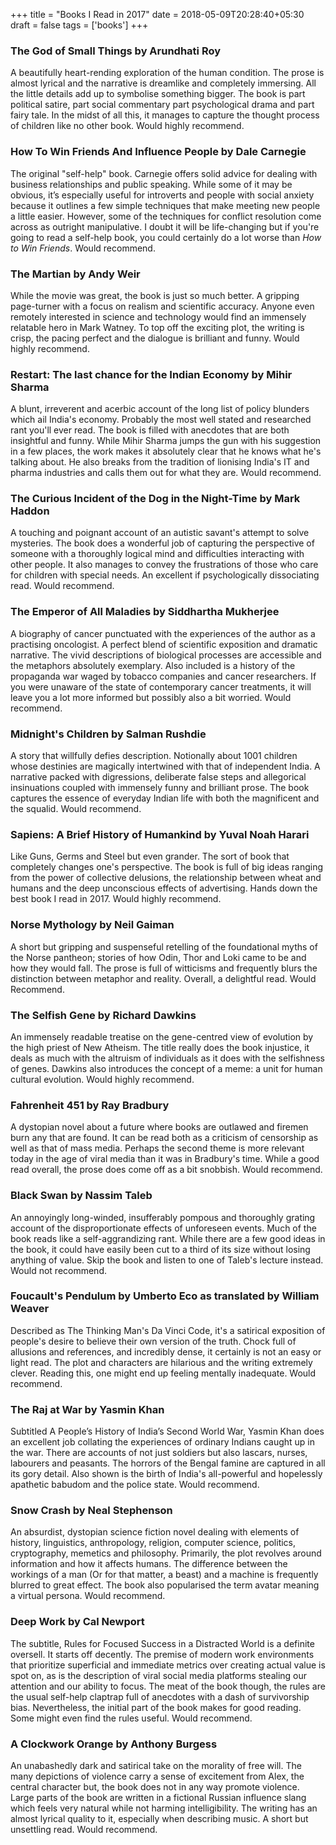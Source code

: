 +++
title = "Books I Read in 2017"
date = 2018-05-09T20:28:40+05:30
draft = false
tags = ['books']
+++

### The God of Small Things by Arundhati Roy

A beautifully heart-rending exploration of the human condition. The prose is almost lyrical and the narrative is dreamlike and completely immersing. All the little details add up to symbolise something bigger. The book is part political satire, part social commentary part psychological drama and part fairy tale. In the midst of all this, it manages to capture the thought process of children like no other book.  Would highly recommend.

### How To Win Friends And Influence People by Dale Carnegie

The original "self-help" book. Carnegie offers solid advice for dealing with business relationships and public speaking. While some of it may be obvious, it’s especially useful for introverts and people with social anxiety because it outlines a few simple techniques that make meeting new people a little easier. However, some of the techniques for conflict resolution come across as outright manipulative. I doubt it will be life-changing but if you're going to read a self-help book, you could certainly do a lot worse than *How to Win Friends*. Would recommend.

### The Martian by Andy Weir

While the movie was great, the book is just so much better. A gripping page-turner with a focus on realism and scientific accuracy. Anyone even remotely interested in science and technology would find an immensely relatable hero in Mark Watney. To top off the exciting plot, the writing is crisp, the pacing perfect and the dialogue is brilliant and funny. Would highly recommend.

### Restart: The last chance for the Indian Economy by Mihir Sharma

A blunt, irreverent and acerbic account of the long list of policy blunders which ail India's economy. Probably the most well stated and researched rant you'll ever read. The book is filled with anecdotes that are both insightful and funny. While Mihir Sharma jumps the gun with his suggestion in a few places, the work makes it absolutely clear that he knows what he's talking about. He also breaks from the tradition of lionising India's IT and pharma industries and calls them out for what they are. Would recommend. 

### The Curious Incident of the Dog in the Night-Time by Mark Haddon

A touching and poignant account of an autistic savant's attempt to solve mysteries. The book does a wonderful job of capturing the perspective of someone with a thoroughly logical mind and difficulties interacting with other people. It also manages to convey the frustrations of those who care for children with special needs.  An excellent if psychologically dissociating read. Would recommend.

### The Emperor of All Maladies by Siddhartha Mukherjee

A biography of cancer punctuated with the experiences of the author as a practising oncologist. A perfect blend of scientific exposition and dramatic narrative. The vivid descriptions of biological processes are accessible and the metaphors absolutely exemplary. Also included is a history of the propaganda war waged by tobacco companies and cancer researchers. If you were unaware of the state of contemporary cancer treatments, it will leave you a lot more informed but possibly also a bit worried. Would recommend.

### Midnight's Children by Salman Rushdie

A story that willfully defies description. Notionally about 1001 children whose destinies are magically intertwined with that of independent India. A narrative packed with digressions, deliberate false steps and allegorical insinuations coupled with immensely funny and brilliant prose. The book captures the essence of everyday Indian life with both the magnificent and the squalid. Would recommend.

### Sapiens: A Brief History of Humankind by Yuval Noah Harari

Like Guns, Germs and Steel but even grander. The sort of book that completely changes one's perspective. The book is full of big ideas ranging from the power of collective delusions, the relationship between wheat and humans and the deep unconscious effects of advertising. Hands down the best book I read in 2017. Would highly recommend.

### Norse Mythology by Neil Gaiman

A short but gripping and suspenseful retelling of the foundational myths of the Norse pantheon; stories of how Odin, Thor and Loki came to be and how they would fall. The prose is full of witticisms and frequently blurs the distinction between metaphor and reality. Overall, a delightful read. Would Recommend.

### The Selfish Gene by Richard Dawkins

An immensely readable treatise on the gene-centred view of evolution by the high priest of New Atheism. The title really does the book injustice, it deals as much with the altruism of individuals as it does with the selfishness of genes. Dawkins also introduces the concept of a meme: a unit for human cultural evolution. Would highly recommend.

### Fahrenheit 451 by Ray Bradbury

A dystopian novel about a future where books are outlawed and firemen burn any that are found. It can be read both as a criticism of censorship as well as that of mass media. Perhaps the second theme is more relevant today in the age of viral media than it was in Bradbury's time. While a good read overall, the prose does come off as a bit snobbish. Would recommend. 

### Black Swan by Nassim Taleb

An annoyingly long-winded, insufferably pompous and thoroughly grating account of the disproportionate effects of unforeseen events. Much of the book reads like a self-aggrandizing rant. While there are a few good ideas in the book, it could have easily been cut to a third of its size without losing anything of value. Skip the book and listen to one of Taleb's lecture instead. Would not recommend. 

### Foucault's Pendulum by Umberto Eco as translated by William Weaver

Described as The Thinking Man's Da Vinci Code, it's a satirical exposition of people's desire to believe their own version of the truth. Chock full of allusions and references, and incredibly dense, it certainly is not an easy or light read. The plot and characters are hilarious and the writing extremely clever. Reading this, one might end up feeling mentally inadequate. Would recommend.

### The Raj at War by Yasmin Khan

Subtitled A People’s History of India’s Second World War, Yasmin Khan does an excellent job collating the experiences of ordinary Indians caught up in the war. There are accounts of not just soldiers but also lascars, nurses, labourers and peasants. The horrors of the Bengal famine are captured in all its gory detail. Also shown is the birth of India's all-powerful and hopelessly apathetic babudom and the police state. Would recommend.

### Snow Crash by Neal Stephenson

An absurdist, dystopian science fiction novel dealing with elements of history, linguistics, anthropology, religion, computer science, politics, cryptography, memetics and philosophy. Primarily, the plot revolves around information and how it affects humans. The difference between the workings of a man (Or for that matter, a beast) and a machine is frequently blurred to great effect. The book also popularised the term avatar meaning a virtual persona. Would recommend. 

### Deep Work by Cal Newport

The subtitle, Rules for Focused Success in a Distracted World is a definite oversell. It starts off decently. The premise of modern work environments that prioritize superficial and immediate metrics over creating actual value is spot on, as is the description of viral social media platforms stealing our attention and our ability to focus. The meat of the book though, the rules are the usual self-help claptrap full of anecdotes with a dash of survivorship bias. Nevertheless, the initial part of the book makes for good reading. Some might even find the rules useful. Would recommend.  

### A Clockwork Orange by Anthony Burgess

An unabashedly dark and satirical take on the morality of free will.  The many depictions of violence carry a sense of excitement from Alex, the central character but, the book does not in any way promote violence. Large parts of the book are written in a fictional Russian influence slang which feels very natural while not harming intelligibility. The writing has an almost lyrical quality to it, especially when describing music. A short but unsettling read. Would recommend.


